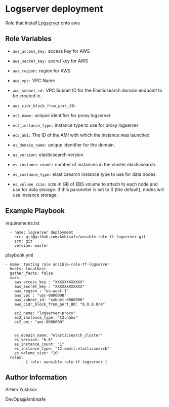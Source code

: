 Logserver deployment
=========

Role that install [Logserver](https://github.com/Ambisafe/ansible-role-tf-logserver) onto aws

Role Variables
--------------

-  `aws_access_key:` access key for AWS
-  `aws_secret_key:` secret key for AWS
-  `aws_region:` region for AWS
-  `aws_vpc:` VPC Name
-  `aws_subnet_id:` VPC Subnet ID for the Elasticsearch domain endpoint to be created in.
-  `aws_cidr_block_from_port_80:`

-  `ec2_name:` uniquie identifier for proxy logserver
-  `ec2_instance_type:` instance type to use for proxy logserver
-  `ec2_ami:` The ID of the AMI with which the instance was launched

-  `es_domain_name:` unique identifier for the domain.
-  `es_version:` elasticsearch version
-  `es_instance_count:` number of instances in the cluster elasticsearch.
-  `es_instance_type:` elasticsearch instance type to use for data nodes.
-  `es_volume_size:` size in GB of EBS volume to attach to each node and use for data storage.  If this parameter is set to 0 (the default), nodes will use instance storage.

Example Playbook
----------------
requirements.txt

```
  - name: logserver deployment
    src: git@github.com:Ambisafe/ansible-role-tf-logserver.git
    scm: git
    version: master
```

playbook.yml

```
- name: testing role ansible-role-tf-logserver
  hosts: localhost
  gather_facts: false
  vars:
    aws_access_key : "XXXXXXXXXXXX"
    aws_secret_key : "XXXXXXXXXXXX"
    aws_region : "eu-west-1"
    aws_vpc : "vpc-0000000"
    aws_subnet_id: "subnet-0000000"
    aws_cidr_block_from_port_80: "0.0.0.0/0"

    ec2_name: "logserver-proxy"
    ec2_instance_type: "t2.nano"
    ec2_ami: "ami-0000000"


    es_domain_name: "elasticsearch_cluster"
    es_version: "6.0"
    es_instance_count: "1"
    es_instance_type: "t2.small.elasticsearch"
    es_volume_size: "10"
  roles:
       - { role: aansible-role-tf-logserver }
```

Author Information
------------------
Artem Yushkov

DevOps@Ambisafe
